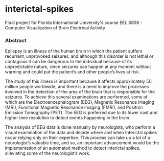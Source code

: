 # interictal-spikes
Final project for Florida International University's course EEL 6836 - Computer Visualization of Brain Electrical Activity
### Abstract
Epilepsy is an illness of the human brain in which the patient suffers recurrent, unprovoked seizures, and although this disorder is not lethal or contagious it can be dangerous to the individual because of its unpredictable nature, since seizures can happen at any moment without warning and could put the patient’s and other people’s lives at risk. 

The study of this illness is important because it affects approximately 50 million people worldwide, and there is a need to improve the processes involved in the detection of the area of the brain that is responsible for the seizures. To achieve this several examinations are performed, some of which are the Electroencephalogram (EEG), Magnetic Resonance Imaging (MRI), Functional Magnetic Resonance Imaging (FMRI), and Positron Emission Tomography (PET). The EEG is preferred due to its lower cost and higher time resolution to detect events happening in the brain.

The analysis of EEG data is done manually by neurologists, who perform a visual examination of the data and decide where and when Interictal spikes occur relying only on their expertise. This process can take up a lot of a neurologist’s valuable time, and so, an important advancement would be the implementation of an automated method to detect interictal spikes, alleviating some of the neurologist’s work.

